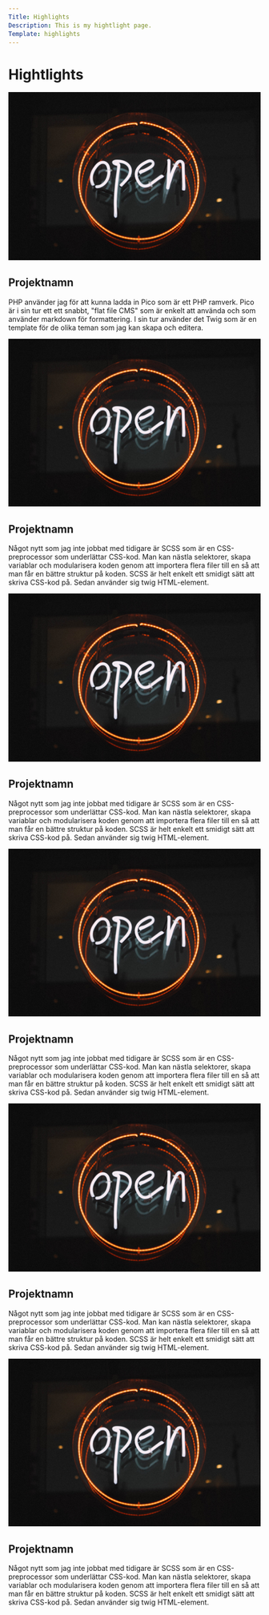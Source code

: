```yaml
---
Title: Highlights
Description: This is my hightlight page.
Template: highlights
---
```


Hightlights
==========================

<div class="project-article">
    <img src="assets/img/open.jpeg" alt="logo">
    <h2>Projektnamn</h2>
    <p>PHP använder jag för att kunna ladda in Pico som är ett PHP ramverk. Pico är i sin tur ett ett snabbt, "flat file CMS" som är enkelt att använda och som använder markdown för formattering. I sin tur använder det Twig som är en template för de olika teman som jag kan skapa och editera.</p>
</div>

<div class="project-article">
    <img src="assets/img/open.jpeg" alt="logo">
    <h2>Projektnamn</h2>
    <p>Något nytt som jag inte jobbat med tidigare är SCSS som är en CSS-preprocessor som underlättar CSS-kod. Man kan nästla selektorer, skapa variablar och modularisera koden genom att importera flera filer till en så att man får en bättre struktur på koden. SCSS är helt enkelt ett smidigt sätt att skriva CSS-kod på. Sedan använder sig twig HTML-element.</p>
</div>

<div class="project-article">
    <img src="assets/img/open.jpeg" alt="logo">
    <h2>Projektnamn</h2>
    <p>Något nytt som jag inte jobbat med tidigare är SCSS som är en CSS-preprocessor som underlättar CSS-kod. Man kan nästla selektorer, skapa variablar och modularisera koden genom att importera flera filer till en så att man får en bättre struktur på koden. SCSS är helt enkelt ett smidigt sätt att skriva CSS-kod på. Sedan använder sig twig HTML-element.</p>
</div>

<div class="project-article">
    <img src="assets/img/open.jpeg" alt="logo">
    <h2>Projektnamn</h2>
    <p>Något nytt som jag inte jobbat med tidigare är SCSS som är en CSS-preprocessor som underlättar CSS-kod. Man kan nästla selektorer, skapa variablar och modularisera koden genom att importera flera filer till en så att man får en bättre struktur på koden. SCSS är helt enkelt ett smidigt sätt att skriva CSS-kod på. Sedan använder sig twig HTML-element.</p>
</div>

<div class="project-article">
    <img src="assets/img/open.jpeg" alt="logo">
    <h2>Projektnamn</h2>
    <p>Något nytt som jag inte jobbat med tidigare är SCSS som är en CSS-preprocessor som underlättar CSS-kod. Man kan nästla selektorer, skapa variablar och modularisera koden genom att importera flera filer till en så att man får en bättre struktur på koden. SCSS är helt enkelt ett smidigt sätt att skriva CSS-kod på. Sedan använder sig twig HTML-element.</p>
</div>

<div class="project-article">
    <img src="assets/img/open.jpeg" alt="logo">
    <h2>Projektnamn</h2>
    <p>Något nytt som jag inte jobbat med tidigare är SCSS som är en CSS-preprocessor som underlättar CSS-kod. Man kan nästla selektorer, skapa variablar och modularisera koden genom att importera flera filer till en så att man får en bättre struktur på koden. SCSS är helt enkelt ett smidigt sätt att skriva CSS-kod på. Sedan använder sig twig HTML-element.</p>
</div>